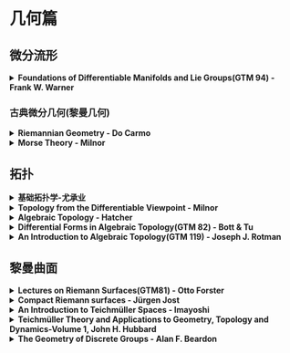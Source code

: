 # 几何篇

## 微分流形

<details>

<summary><strong>Foundations of Differentiable Manifolds and Lie Groups(GTM 94) - Frank W. Warner</strong></summary>

推荐人(fffmatch)

这本书的入门知识只有微积分和线性代数，第六章需要熟练基本的傅里叶分析和实分析。

这或许算是一本几何的入门手册。此书的第1,2,4章很全面具体地展示了可微流形的基本性质和**张量计算**(这本书里面涉及的计算都是全局处理的，我很喜欢)，这三章关于可微流形的内容足够支撑几何初学者的后续学习(当然并不意味着读完这三章就完全掌握可微流形这个对象了，只是能保证你对基本的概念和语言有一个充分的认识)。

此书的第三章是李群的专题，也是一个值得推荐的入门级材料。至少我关于李群的知识只有这一章，但也能做到在别的教材牵涉到李群的时候勉勉强强够用。

第五章讲的是从层的上同调切入构建德拉姆上同调，奇异上同调与Cech上同调(其实还有个Alexander - Spanier上同调但我涉及很浅不知道这东西有啥用)。阅读此章理论上不需要前置知识，但如果熟悉同调代数的话读起来会轻松愉快(因为很大一部分的内容就在构建导出函子)。

另外第五章的主定理就是德拉姆定理。如果目的只是学习德拉姆定理的话其实还有另一个用MV序列的选项(参见下面推荐的**Differential Forms in Algebraic Topology(GTM 82) - Bott & Tu**)，就不很需要同调代数了。

第六章讲的是基本的Hodge理论，也是自洽的内容(前提是知道基本的通用分析学：实分析复分析傅里叶分析)。从中你能学到基本的椭圆方程(系统)理论，**十分推荐此章，作为入门材料甚至比专门的方程教材要让人容易接受。**



</details>

### 古典微分几何(黎曼几何)

<details>

<summary><strong>Riemannian Geometry - Do Carmo</strong></summary>

推荐人(fffmatch)

这本书的入门知识理论上只有微积分与线性代数，但如果熟悉一些基本的微分流形就更好。

整本书非常的稳扎稳打，中规中矩，首先学习什么是度量，联络，曲率，测地线，雅克比场。然后展现了曲率对流形拓扑产生影响的经典结果：单连通常曲率空间的分类，严格正Ricci曲率空间的紧性，定向与单连通性（Cartan，Bonnet-Myers与Synge)等等。 另一方面，这本书也介绍了基本的Morse理论(但不全面)，并且给出了1/4 pinch定理的证明(我很喜欢这个定理，非常漂亮)。

但只读Do Carmo这本书是很有局限性的。 其实我觉得引入曲率和雅克比场有不少更自然的方法。一方面，曲率可以从和乐的角度理解，粗浅来说就是向量场沿着曲线平行移动一周并不一定移动到自身，这就是曲率带来的影响(这方面内容可以在熟悉了曲率后阅读**Petersen的Riemannian geometry**相关章节)。另一方面，曲率也可以看成曲线能量求二阶微分的产物。实际上，围绕着曲线能量的变分就可以发展Morse Theory，见下面的推荐。很建议如果有代数拓扑基础，读完Do carmo后阅读**Morse theory-Milnor**，由于内容有不少重合性，很快就能读完。

Do Carmo本身的体量也不是很丰富，后续可以选读**Comparison theorems in Riemann geometry-Cheeger(主要是上面有一些好用的比较定理)以及Riemannian geometry-Petersen**，以及更多相关教材进行补充(在此再提名一下伍鸿熙先生的**黎曼几何初步**，也是很好的书。)

</details>

<details>

<summary><strong>Morse Theory - Milnor</strong></summary>

(推荐人:fffmatch)

阅读此书需要基本的代数拓扑知识(第一章需要知道什么是CW复形以及同伦群的非常基础的性质，第四章需要知道纤维丛的基本知识，下面推荐的**Differential Forms in Algebraic Topology(GTM 82) - Bott & Tu**中关于同伦论的复习基本就够用)。

Milnor写的书都非常精彩，而这一本算是精彩中的精彩。书中第一章介绍了Morse理论的基本内容：流形沿着其上的函数的梯度流可以同伦等价地形变，在经过(非退化的)奇异点时流形的拓扑会发生变化(会粘上去一个胞腔)，胞腔的维数等价于二阶微分的指标，因此流形上合适的函数可以解释流形的拓扑性质。

第二第三章从道路能量的变分开始，将Morse理论“推广”到了黎曼流形的道路空间上(这个推广并不是直接在道路空间上做，而是把道路空间用一致有限能量的分段测地线穷举)，其作为黎曼几何的入门材料也是非常适合的。之所以做这个推广，是因为道路空间的n维同伦信息就是原来空间的n+1维同伦信息。另一方面，在测地线上，能量的二阶微分(也就是我们函数的指标)，与曲率和雅克比场的发展息息相关，**因此我们可以把流形的曲率信息传到道路空间的同伦信息，再回传到流形的同伦信息。**

第四章将研究对象放到了李群上，并且向着主定理：Bott Periodicity发起了进攻。复的Bott Periodicity的证明和结论都很简洁优雅，而实的证明我并没有看下来，但结论依旧是非常striking的。

似乎看完这本书还推荐看Milnor的h-cobordism讲义，不过我还没看()。

</details>

## 拓扑

<details>

<summary><strong>基础拓扑学-尤承业</strong></summary>

(推荐人:fffmatch)

如果你看过卓里奇，可以花一点点时间看这本书基本群以及其以前的部分来补充一些点集拓扑的知识，后面代数拓扑的部分就不必阅读了，有更好的教材。

</details>

<details>

<summary><strong>Topology from the Differentiable Viewpoint - Milnor</strong></summary>

(推荐人:fffmatch)

算是一本适合大一学生阅读的拓扑书籍，Milnor最亲民的教材，阅读它只要熟练多元微积分即可！这本书中你可以轻松地证明布伦威尔不动点定理，可以初探映射度来取得一些奇妙的拓扑结果(比如所谓“无毛定理”)，可以挖掘出向量场和欧拉示性数的关系(Hopf Index定理)，甚至最后一章可以教会你一个事实上不甚平凡的拓扑结果：计算$n$维球面的第$n$个同伦群(Pontryagin Framed Cobordism)。对于初学者，这本书是认识拓扑学，激发拓扑学兴趣的极好材料。

</details>

<details>

<summary><strong>Algebraic Topology - Hatcher</strong></summary>

(推荐人:fffmatch)

个人认为代数拓扑是一个很难入门的学科，不同的人往往会推荐不同的教材。

Hatcher的书是被最多人推荐的书籍，他的优点在于重视几何直观，不会让入门者迷失在抽象的代数构造中，并且整个书籍的叙述非常细致，选材也足够充分：除了基本的基本群，同调群，上同调环，同伦群与纤维化以外，他有很多进阶的补充专题，每个专题都是非常经典重要的结果(不过我自己其实这本书也没有看完，还在学习中)。

但Hatcher的书缺点也在于他有时候实在是太啰嗦了，容易让行文太冗长，不过这是一些耐心就能克服的事情，我个人认为不能因此否决掉Hatcher的书的优点。总之这应该是能满足侧重几何的学习者需求的书籍。最后Hatcher里面也包含了需要使用的同调代数内容，写的很不错容易理解，不过还是建议另外找本同调代数的书对照阅读。

</details>

<details>

<summary><strong>Differential Forms in Algebraic Topology(GTM 82) - Bott &#x26; Tu</strong></summary>

（推荐人:fffmatch）

这是一本广受好评的书籍，就像书名所说，这本书用微分形式漂亮地解释了很多代数拓扑里的结果，比如子流形的庞加莱对偶对应着子流形法丛的Thom类(可以说是子流形的”特征微分形式“)，用此我们可以定义横截子流形的相交。与此同时，这本书的第二第三章还是一个非常好的入门谱序列的材料(谱序列本身是一个困难的同调代数工具)，最直接的应用就是说明了切赫上同调和德拉姆上同调是一致的，这也揭示了流形的拓扑学很大程度上取决于他里面单连通开集粘合的组合学。

第三章里还包含了一小块同伦论的内容，是一个快速了解纤维丛的不错专题。

最后一章的主要内容是示性类，拓展了这本书前面提到的欧拉类，建议和Milnor的**Characteristic Classes**一起阅读(不过Milnor这本书还是需要找一些别的材料补充，为了绕过里面用到的Steenrod algebra，一个参考是石溪大学的微分拓扑的讲义)。Milnor的书使用classifying space定义了一般的示性类，非常的漂亮，而Bott的这本书则解释了更加具体的构造(将向量丛投影化后之后split降维)，两本书一起读的效果会很好。

</details>

<details>

<summary><strong>An Introduction to Algebraic Topology(GTM 119) - Joseph J. Rotman</strong></summary>

(不推荐人:fffmatch)

这是一本**很不推荐作为入门教材的代数拓扑书籍**，主要是叙述实在是过于事无巨细，不突出重点。并且其对同伦群和上同调的叙述篇幅太少了，每个只有一章。

</details>

## 黎曼曲面

<details>

<summary><strong>Lectures on Riemann Surfaces(GTM81) - Otto Forster</strong></summary>

（推荐人:fffmatch）

经典的黎曼曲面教材，包含了绝大部分的常用内容，包括复叠空间(作为基本的预备知识)，Riemann Hurwitz公式与Riemann Roch定理(用Serre Duality证明)，Abel定理和Jacobi Inversion，单值化定理(证明方式是Runge exhaustion加解拉普拉斯方程，其实用拉普拉斯方程证明区域上的黎曼映照定理这个想法好像就来自黎曼本人，值得学习)，线丛以及一些别的章节。这本书对这些内容的处理或许可以称的上是“标准”的，没有走向过于抽象或者过于分析技术的风格，前置知识的要求需要一些对流形和拓扑的熟悉程度(如果没有操作过上同调的话可能第二部分会读不下去)，总体很值得学习。

</details>

<details>

<summary><strong>Compact Riemann surfaces - Jürgen Jost</strong></summary>

(推荐人:fffmatch)

一本神奇的小书，第一第二第五章算是软的几何，分类了紧的双曲曲面以及讨论了一些双曲度量的性质，证明了Riemann Hurwitz公式，Riemann Roch定理，Abel定理和Jacobi Inversion等等经典结果(不过有些处理就非常的“古典”，比如黎曼罗赫定理的处理巨大使用了线性代数...)。不过这也导致学这部分内容需要的前置知识更少(大概只需要一些基础的拓扑和微分几何)，有兴趣可以尝试阅读。

第三第四章是硬的几何，用调和映射讨论了Teichmuller理论，我没读下来，感觉是过于神奇的处理方式。

</details>

<details>

<summary><strong>An Introduction to Teichmüller Spaces - Imayoshi</strong></summary>

(推荐人:fffmatch)

我学习Teichmüller理论的入门书，质量尚可，内容编排很合理，不过对内容的处理或许有一些小瑕疵：第一是有些地方叙述过于啰嗦不突出重点，第二是有些证明会跳步需要另外查阅或者自己补gap，然后对于一些内容的处理方式也不是最佳的，比如Schwarzian比如Weill Petersen Metric的Kahlerity(这些内容可以用下面推荐的Hubbard的书弥补)。总体而言可以作为入门书籍阅读。

</details>

<details>

<summary><strong>Teichmüller Theory and Applications to Geometry, Topology and Dynamics-Volume 1, John H. Hubbard</strong></summary>

(推荐人:fffmatch)

这是一套书，出到了第四本。第一本主要关于Teichmuller理论，第二本关于复动力系统，第三第四本关于三维流形。目前我只能获得第一本orz。

此书是非常好的一本书，主要推荐理由是他对一些内容的处理方式是非常nice的，比如上述的Schwarzian，Imayoshi的书没有解释清楚这个量的动机，但是Hubbard用射影结构解释了，以及Imayoshi对Weill Petersen Metric的Kahlerity的证明是局部的(也就是狠狠地展开成张量计算)，而Hubbard这本书里的处理是全局的(概括而言用Simultaneous Uniformization与射影结构的变化计算出了Kahler Form的potential，所以实际上Kahlerity是更强的)。

其次是这本书写的非常生动，图很多，对概念的动机解释和历史发展也很多，我很喜欢这种风格的作者。

最后这本书的编排也很不错，内容非常丰富(其实他是从黎曼面的单值化写起的，如果没接触过黎曼曲面的话，或许也可以从这本书从零开始学？)

</details>

<details>

<summary><strong>The Geometry of Discrete Groups - Alan F. Beardon</strong></summary>

(推荐人:fffmatch)

归类不一定合适。这本书的主角为Fuchsian Group与Kleinian Group，是研究曲面，复动力系统，二，三维拓扑和几何群论的核心对象。不过我读这本书的主要感受是难以及有些无聊(所以也没读完)，难是因为他的处理方式很注重于技术，无聊是因为他把Fuchsian Group与Kleinian Group作为了孤立的对象叙述，很多定理应该是有别的分支的背景的，但他都没有解释。不过好处是这本书收纳了非常多且强的关于这些群的性质和工具，可以作为参考书查阅。

</details>
